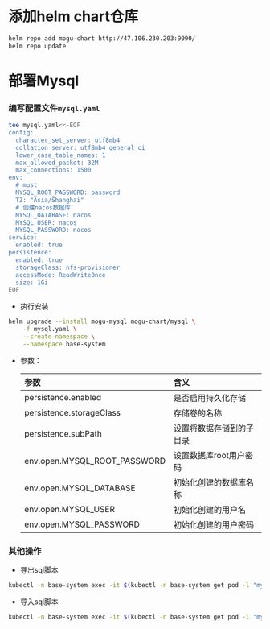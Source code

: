 # 添加helm chart仓库

```bash
helm repo add mogu-chart http://47.106.230.203:9090/
helm repo update
```
# 部署Mysql
### 编写配置文件`mysql.yaml`
```bash
tee mysql.yaml<<-EOF
config:
  character_set_server: utf8mb4
  collation_server: utf8mb4_general_ci
  lower_case_table_names: 1
  max_allowed_packet: 32M
  max_connections: 1500
env:
  # must
  MYSQL_ROOT_PASSWORD: password
  TZ: "Asia/Shanghai"
  # 创建nacos数据库
  MYSQL_DATABASE: nacos
  MYSQL_USER: nacos
  MYSQL_PASSWORD: nacos
service:
  enabled: true
persistence:
  enabled: true
  storageClass: nfs-provisioner
  accessMode: ReadWriteOnce
  size: 1Gi
EOF
```
- 执行安装
```bash
helm upgrade --install mogu-mysql mogu-chart/mysql \
    -f mysql.yaml \
    --create-namespace \
    --namespace base-system
```

- 参数：

  | 参数                         | 含义                     |
  | :--------------------------- | :----------------------- |
  | persistence.enabled          | 是否启用持久化存储       |
  | persistence.storageClass     | 存储卷的名称             |
  | persistence.subPath          | 设置将数据存储到的子目录 |
  | env.open.MYSQL_ROOT_PASSWORD | 设置数据库root用户密码   |
  | env.open.MYSQL_DATABASE      | 初始化创建的数据库名称   |
  | env.open.MYSQL_USER          | 初始化创建的用户名       |
  | env.open.MYSQL_PASSWORD      | 初始化创建的用户密码     |

### 其他操作
- 导出sql脚本
```bash
kubectl -n base-system exec -it $(kubectl -n base-system get pod -l "mysql/release=mogu-mysql" -o jsonpath='{.items[0].metadata.name}') -- mysqldump   -uroot -ppassword --databases nacos mogu_picture mogu_blog > mogu.sql; sed -i '2d' mogu.sql

```
- 导入sql脚本
```bash
kubectl -n base-system exec -it $(kubectl -n base-system get pod -l "mysql/release=mogu-mysql" -o jsonpath='{.items[0].metadata.name}') -- mysql -uroot -ppassword < mogu.sql

```
